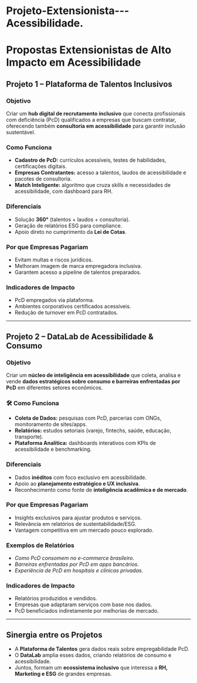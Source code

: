 # Projeto-Extensionista---Acessibilidade.
#  Propostas Extensionistas de Alto Impacto em Acessibilidade  

##  Projeto 1 – Plataforma de Talentos Inclusivos  

###  Objetivo  
Criar um **hub digital de recrutamento inclusivo** que conecta profissionais com deficiência (PcD) qualificados a empresas que buscam contratar, oferecendo também **consultoria em acessibilidade** para garantir inclusão sustentável.  

###  Como Funciona  
- **Cadastro de PcD:** currículos acessíveis, testes de habilidades, certificações digitais.  
- **Empresas Contratantes:** acesso a talentos, laudos de acessibilidade e pacotes de consultoria.  
- **Match Inteligente:** algoritmo que cruza skills e necessidades de acessibilidade, com dashboard para RH.  

###  Diferenciais  
- Solução **360°** (talentos + laudos + consultoria).  
- Geração de relatórios ESG para compliance.  
- Apoio direto no cumprimento da **Lei de Cotas**.  

###  Por que Empresas Pagariam  
- Evitam multas e riscos jurídicos.  
- Melhoram imagem de marca empregadora inclusiva.  
- Garantem acesso a pipeline de talentos preparados.  

###  Indicadores de Impacto  
- PcD empregados via plataforma.  
- Ambientes corporativos certificados acessíveis.  
- Redução de turnover em PcD contratados.  

---

## Projeto 2 – DataLab de Acessibilidade & Consumo  

### Objetivo  
Criar um **núcleo de inteligência em acessibilidade** que coleta, analisa e vende **dados estratégicos sobre consumo e barreiras enfrentadas por PcD** em diferentes setores econômicos.  

### 🛠 Como Funciona  
- **Coleta de Dados:** pesquisas com PcD, parcerias com ONGs, monitoramento de sites/apps.  
- **Relatórios:** estudos setoriais (varejo, fintechs, saúde, educação, transporte).  
- **Plataforma Analítica:** dashboards interativos com KPIs de acessibilidade e benchmarking.  

###  Diferenciais  
- Dados **inéditos** com foco exclusivo em acessibilidade.  
- Apoio ao **planejamento estratégico e UX inclusiva**.  
- Reconhecimento como fonte de **inteligência acadêmica e de mercado**.  

###  Por que Empresas Pagariam  
- Insights exclusivos para ajustar produtos e serviços.  
- Relevância em relatórios de sustentabilidade/ESG.  
- Vantagem competitiva em um mercado pouco explorado.  

###  Exemplos de Relatórios  
- *Como PcD consomem no e-commerce brasileiro*.  
- *Barreiras enfrentadas por PcD em apps bancários*.  
- *Experiência de PcD em hospitais e clínicas privadas*.  

###  Indicadores de Impacto  
- Relatórios produzidos e vendidos.  
- Empresas que adaptaram serviços com base nos dados.  
- PcD beneficiados indiretamente por melhorias de mercado.  

---

##  Sinergia entre os Projetos  
- A **Plataforma de Talentos** gera dados reais sobre empregabilidade PcD.  
- O **DataLab** amplia esses dados, criando relatórios de consumo e acessibilidade.  
- Juntos, formam um **ecossistema inclusivo** que interessa a **RH, Marketing e ESG** de grandes empresas.  
